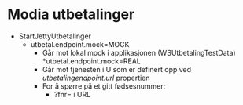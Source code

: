 # Modia utbetalinger #

* StartJettyUtbetalinger
    * utbetal.endpoint.mock=MOCK
        * Går mot lokal mock i applikasjonen (WSUtbetalingTestData)
    *utbetal.endpoint.mock=REAL
        * Går mot tjenesten i U som er definert opp ved _utbetalingendpoint.url_ propertien
        * For å spørre på et gitt fødsesnummer:
            * ?fnr=<fnr> i URL